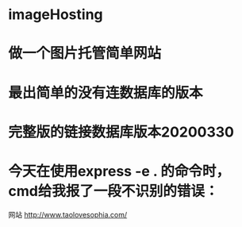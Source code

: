 
# imageHosting
# 做一个图片托管简单网站
# 最出简单的没有连数据库的版本
# 完整版的链接数据库版本20200330
# 今天在使用express -e . 的命令时，cmd给我报了一段不识别的错误：

<!-- bash: express: command not found 
，在网上查了一下，有人指出是express4的版本将命令工具分家了，所以需要我们安装以命令工具：

命令如下：npm install -g express-generator 

之后再次安装：npm install -g express 

好了，没问题了。-->


<!-- 
change directory:
$ cd uploadPhoto

install dependencies:
$ npm install

run the app:
$ DEBUG=uploadphoto:* npm start 
-->
网站
http://www.taolovesophia.com/
